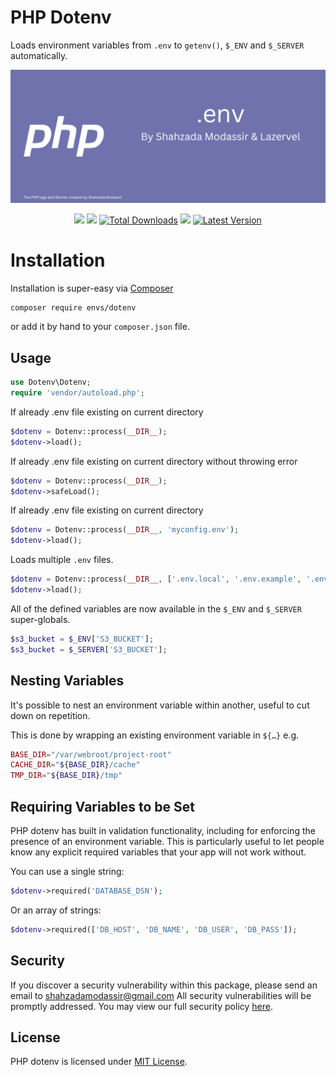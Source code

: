 PHP Dotenv
============

Loads environment variables from `.env` to `getenv()`, `$_ENV` and `$_SERVER` automatically.

![Banner](https://raw.githubusercontent.com/lazervel/assets/main/banners/dotenv.png)

<p align="center">
<a href="https://github.com/shahzadamodassir"><img src="https://img.shields.io/badge/Author-Shahzada%20Modassir-%2344cc11?style=flat-square"/></a>
<a href="LICENSE"><img src="https://img.shields.io/github/license/lazervel/dotenv?style=flat-square"/></a>
<a href="https://packagist.org/packages/envs/dotenv"><img src="https://img.shields.io/packagist/dt/envs/dotenv.svg?style=flat-square" alt="Total Downloads"></img></a>
<a href="https://github.com/lazervel/dotenv/stargazers"><img src="https://img.shields.io/github/stars/lazervel/dotenv?style=flat-square"/></a>
<a href="https://github.com/lazervel/dotenv/releases"><img src="https://img.shields.io/github/release/lazervel/dotenv.svg?style=flat-square" alt="Latest Version"></img></a>
</p>

# Installation

Installation is super-easy via [Composer](https://getcomposer.org/)

```bash
composer require envs/dotenv
```

or add it by hand to your `composer.json` file.

## Usage

```php
use Dotenv\Dotenv;
require 'vendor/autoload.php';
```

If already .env file existing on current directory

```php
$dotenv = Dotenv::process(__DIR__);
$dotenv->load();
```

If already .env file existing on current directory without throwing error

```php
$dotenv = Dotenv::process(__DIR__);
$dotenv->safeLoad();
```

If already .env file existing on current directory

```php
$dotenv = Dotenv::process(__DIR__, 'myconfig.env');
$dotenv->load();
```

Loads multiple `.env` files.

```php
$dotenv = Dotenv::process(__DIR__, ['.env.local', '.env.example', '.env'], false);
$dotenv->load();
```

All of the defined variables are now available in the `$_ENV` and `$_SERVER` super-globals.

```php
$s3_bucket = $_ENV['S3_BUCKET'];
$s3_bucket = $_SERVER['S3_BUCKET'];
```

Nesting Variables
-----------------

It's possible to nest an environment variable within another, useful to cut down on repetition.

This is done by wrapping an existing environment variable in `${…}` e.g.

```php
BASE_DIR="/var/webroot/project-root"
CACHE_DIR="${BASE_DIR}/cache"
TMP_DIR="${BASE_DIR}/tmp"
```

Requiring Variables to be Set
-----------------------------

PHP dotenv has built in validation functionality, including for enforcing the presence of an environment variable. This is particularly useful to let people know any explicit required variables that your app will not work without.

You can use a single string:

```php
$dotenv->required('DATABASE_DSN');
```

Or an array of strings:

```php
$dotenv->required(['DB_HOST', 'DB_NAME', 'DB_USER', 'DB_PASS']);
```

Security
--------

If you discover a security vulnerability within this package, please send an email to [shahzadamodassir@gmail.com](shahzadamodassir@gmail.com) All security vulnerabilities will be promptly addressed. You may view our full security policy [here](https://github.com/lazervel/dotenv/security/policy).

License
-------

PHP dotenv is licensed under [MIT License](https://github.com/lazervel/dotenv/blob/main/LICENSE).
